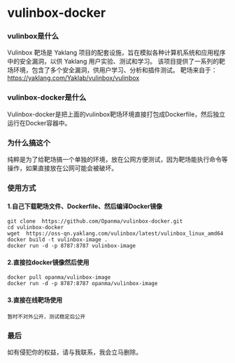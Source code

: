 # vulinbox-docker
### vulinbox是什么
Vulinbox 靶场是 Yaklang 项目的配套设施，旨在模拟各种计算机系统和应用程序中的安全漏洞，以供 Yaklang 用户实验、测试和学习。
该项目提供了一系列的靶场环境，包含了多个安全漏洞，供用户学习、分析和插件测试。
靶场来自于：
https://yaklang.com/Yaklab/vulinbox/vulinbox
### vulinbox-docker是什么
Vulinbox-docker是把上面的vulinbox靶场环境直接打包成Dockerfile，然后独立运行在Docker容器中。
### 为什么搞这个
纯粹是为了给靶场搞一个单独的环境，放在公网方便测试，因为靶场能执行命令等操作，如果直接放在公网可能会被破坏。
### 使用方式
#### 1.自己下载靶场文件、Dockerfile、然后编译Docker镜像
```
git clone  https://github.com/Opanma/vulinbox-docker.git
cd vulinbox-docker
wget  https://oss-qn.yaklang.com/vulinbox/latest/vulinbox_linux_amd64
docker build -t vulinbox-image .
docker run -d -p 8787:8787 vulinbox-image
```
#### 2.直接拉docker镜像然后使用
```
docker pull opanma/vulinbox-image 
docker run -d -p 8787:8787 opanma/vulinbox-image
```
#### 3.直接在线靶场使用
```
暂时不对外公开，测试稳定后公开
```
### 最后
如有侵犯你的权益，请与我联系，我会立马删除。